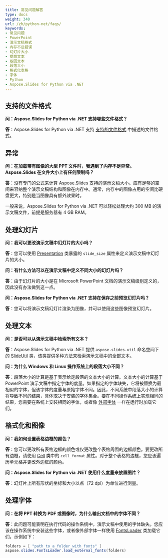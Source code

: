 ```yaml
---
title: 常见问题解答
type: docs
weight: 340
url: /zh/python-net/faqs/
keywords:
- 常见问题
- PowerPoint
- 演示文稿格式
- 内存不足错误
- 幻灯片大小
- 提取文本
- 取回文本
- 段落大小
- 格式化表格
- 字体
- Python
- Aspose.Slides for Python via .NET
---
```


## **支持的文件格式**

**问：Aspose.Slides for Python via .NET 支持哪些文件格式？**

**答**：Aspose.Slides for Python via .NET 支持 [支持的文件格式](/slides/zh/python-net/supported-file-formats/) 中描述的文件格式。

## **异常**

**问：在加载带有图像的大型 PPT 文件时，我遇到了内存不足异常。Aspose.Slides 在文件大小上有任何限制吗？**

**答**：没有专门的公式来计算 Aspose.Slides 支持的演示文稿大小。应有足够的空间来容纳整个演示文稿结构和图像在内存中。通常，内存中的图像占用的空间比硬盘更大，特别是当图像具有额外效果时。

一般来说，Aspose.Slides for Python via .NET 可以轻松处理大约 300 MB 的演示文稿文件，前提是服务器有 4 GB RAM。

## **处理幻灯片**

**问：我可以更改演示文稿中幻灯片的大小吗？**

**答**：您可以使用 [Presentation](https://reference.aspose.com/slides/python-net/aspose.slides/presentation/) 类暴露的 `slide_size` 属性来定义演示文稿中幻灯片的大小。

**问：有什么方法可以在演示文稿中定义不同大小的幻灯片吗？**

**答**：由于幻灯片的大小是在 Microsoft PowerPoint 文档的演示文稿级别定义的，因此没有办法做到这一点。

**问：Aspose.Slides for Python via .NET 支持在保存之前预览幻灯片吗？**

**答**：您可以将演示文稿幻灯片渲染为图像，并可以使用这些图像预览幻灯片。

## **处理文本**

**问：是否可以从演示文稿中检索所有文本？**

**答**：Aspose.Slides for Python via .NET 提供 `aspose.slides.util` 命名空间下的 [SlideUtil](https://reference.aspose.com/slides/python-net/aspose.slides.util/slideutil/) 类，该类提供多种方法来检索演示文稿中的全部文本。

**问：为什么 Windows 和 Linux 操作系统上的段落大小不同？**

**答**：段落大小的计算是基于表示给定段落的文本大小的计算。文本大小的计算基于 PowerPoint 演示文稿中指定字体的度量。如果指定的字体缺失，它将被替换为最相似的字体，但该字体的度量与原始字体不同。因此，不同系统中段落大小的计算将导致不同的结果，具体取决于安装的字体集合。要在不同操作系统上实现相同的结果，您需要在系统上安装相同的字体，或者像 [外部字体](/slides/zh/python-net/custom-font/) 一样在运行时加载它们。

## **格式化和图像**

**问：我如何设置表格边框的颜色？**

**答**：您可以更改所有表格边框的颜色或仅更改整个表格周围的边框颜色。要更改所有边框，请使用 [Cell](https://reference.aspose.com/slides/python-net/aspose.slides/cell/) 类中的 `cell_format` 属性。对于整个表格的边框，您应该遍历单元格并更改外边框的颜色。

**问：Aspose.Slides for Python via .NET 使用什么度量来放置图片？**

**答**：幻灯片上所有形状的坐标和大小以点（72 dpi）为单位进行测量。

## **处理字体**

**问：在将 PPT 转换为 PDF 或图像时，为什么输出文档中的字体不同？**

**答**：此问题可能表明在执行代码的操作系统中，演示文稿中使用的字体缺失。您应该在操作系统中安装这些字体，或者像外部字体一样使用 [FontsLoader](https://reference.aspose.com/slides/python-net/aspose.slides/fontsloader/) 类加载它们，示例如下：
```cs
folders = [ "path_to_a_folder_with_fonts" ]
aspose.slides.FontsLoader.load_external_fonts(folders)
```